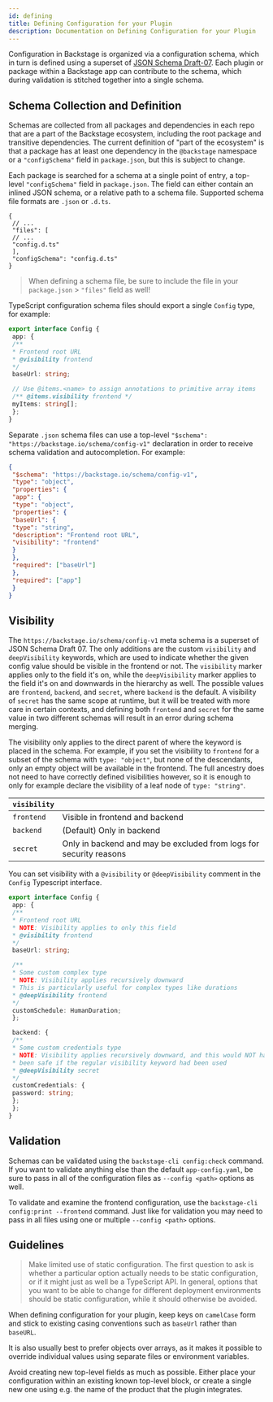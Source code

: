 ```yaml
---
id: defining
title: Defining Configuration for your Plugin
description: Documentation on Defining Configuration for your Plugin
---
```


Configuration in Backstage is organized via a configuration schema, which in
turn is defined using a superset of
[JSON Schema Draft-07](https://json-schema.org/specification-links.html#draft-7).
Each plugin or package within a Backstage app can contribute to the schema,
which during validation is stitched together into a single schema.

## Schema Collection and Definition

Schemas are collected from all packages and dependencies in each repo that are a
part of the Backstage ecosystem, including the root package and transitive
dependencies. The current definition of "part of the ecosystem" is that a
package has at least one dependency in the `@backstage` namespace or a
`"configSchema"` field in `package.json`, but this is subject to change.

Each package is searched for a schema at a single point of entry, a top-level
`"configSchema"` field in `package.json`. The field can either contain an
inlined JSON schema, or a relative path to a schema file. Supported schema file
formats are `.json` or `.d.ts`.

```jsonc title="package.json"
{
 // ...
 "files": [
 // ...
 "config.d.ts"
 ],
 "configSchema": "config.d.ts"
}
```

> When defining a schema file, be sure to include the file in your
> `package.json` > `"files"` field as well!

TypeScript configuration schema files should export a single `Config` type, for
example:

```ts
export interface Config {
 app: {
 /**
 * Frontend root URL
 * @visibility frontend
 */
 baseUrl: string;

 // Use @items.<name> to assign annotations to primitive array items
 /** @items.visibility frontend */
 myItems: string[];
 };
}
```

Separate `.json` schema files can use a top-level
`"$schema": "https://backstage.io/schema/config-v1"` declaration in order to
receive schema validation and autocompletion. For example:

```json
{
 "$schema": "https://backstage.io/schema/config-v1",
 "type": "object",
 "properties": {
 "app": {
 "type": "object",
 "properties": {
 "baseUrl": {
 "type": "string",
 "description": "Frontend root URL",
 "visibility": "frontend"
 }
 },
 "required": ["baseUrl"]
 },
 "required": ["app"]
 }
}
```

## Visibility

The `https://backstage.io/schema/config-v1` meta schema is a superset of JSON
Schema Draft 07. The only additions are the custom `visibility` and
`deepVisibility` keywords, which are used to indicate whether the given config
value should be visible in the frontend or not. The `visibility` marker applies
only to the field it's on, while the `deepVisibility` marker applies to the
field it's on and downwards in the hierarchy as well. The possible values are
`frontend`, `backend`, and `secret`, where `backend` is the default. A
visibility of `secret` has the same scope at runtime, but it will be treated
with more care in certain contexts, and defining both `frontend` and `secret`
for the same value in two different schemas will result in an error during
schema merging.

The visibility only applies to the direct parent of where the keyword is placed
in the schema. For example, if you set the visibility to `frontend` for a subset
of the schema with `type: "object"`, but none of the descendants, only an empty
object will be available in the frontend. The full ancestry does not need to
have correctly defined visibilities however, so it is enough to only for example
declare the visibility of a leaf node of `type: "string"`.

| `visibility` | |
| ------------ | ------------------------------------------------------------------ |
| `frontend` | Visible in frontend and backend |
| `backend` | (Default) Only in backend |
| `secret` | Only in backend and may be excluded from logs for security reasons |

You can set visibility with a `@visibility` or `@deepVisibility` comment in the
`Config` Typescript interface.

```ts
export interface Config {
 app: {
 /**
 * Frontend root URL
 * NOTE: Visibility applies to only this field
 * @visibility frontend
 */
 baseUrl: string;

 /**
 * Some custom complex type
 * NOTE: Visibility applies recursively downward
 * This is particularly useful for complex types like durations
 * @deepVisibility frontend
 */
 customSchedule: HumanDuration;
 };

 backend: {
 /**
 * Some custom credentials type
 * NOTE: Visibility applies recursively downward, and this would NOT have
 * been safe if the regular visibility keyword had been used
 * @deepVisibility secret
 */
 customCredentials: {
 password: string;
 };
 };
}
```

## Validation

Schemas can be validated using the `backstage-cli config:check` command. If you
want to validate anything else than the default `app-config.yaml`, be sure to
pass in all of the configuration files as `--config <path>` options as well.

To validate and examine the frontend configuration, use the
`backstage-cli config:print --frontend` command. Just like for validation you
may need to pass in all files using one or multiple `--config <path>` options.

## Guidelines

> Make limited use of static configuration. The first question to ask is whether
> a particular option actually needs to be static configuration, or if it might
> just as well be a TypeScript API. In general, options that you want to be able
> to change for different deployment environments should be static
> configuration, while it should otherwise be avoided.

When defining configuration for your plugin, keep keys on `camelCase` form and stick to
existing casing conventions such as `baseUrl` rather than `baseURL`.

It is also usually best to prefer objects over arrays, as it makes it possible
to override individual values using separate files or environment variables.

Avoid creating new top-level fields as much as possible. Either place your
configuration within an existing known top-level block, or create a single new
one using e.g. the name of the product that the plugin integrates.
